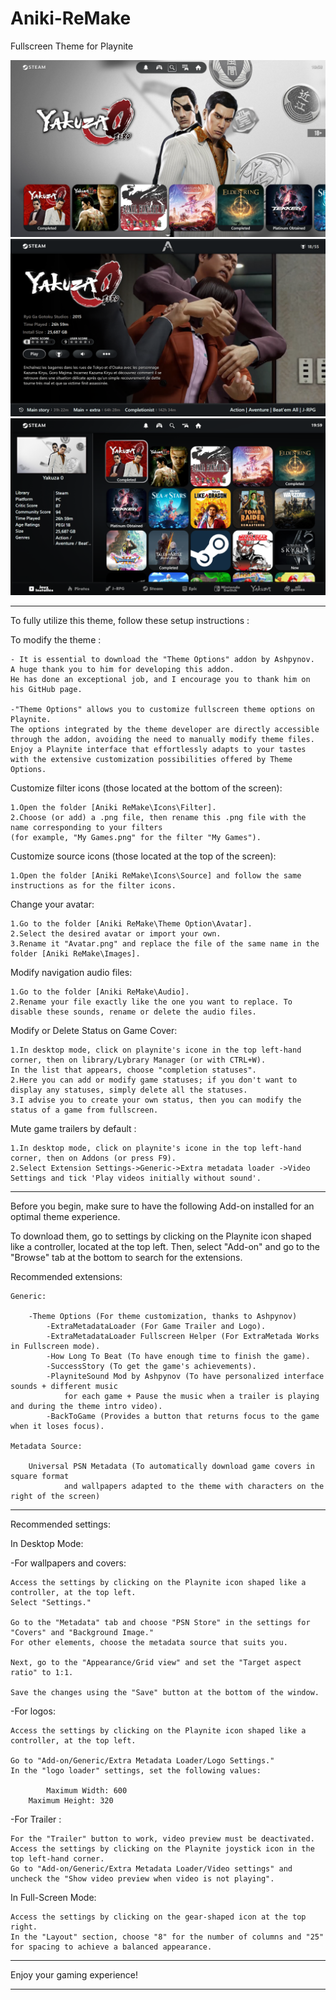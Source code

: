 # Aniki-ReMake
Fullscreen Theme for Playnite

![screenshot01](screenshot01.png)
![screenshot02](screenshot02.png)
![screenshot03](screenshot03.png)
__________________________________________________________________________

To fully utilize this theme, follow these setup instructions :

To modify the theme :

	- It is essential to download the "Theme Options" addon by Ashpynov.
 	A huge thank you to him for developing this addon.
  	He has done an exceptional job, and I encourage you to thank him on his GitHub page.
   
	-"Theme Options" allows you to customize fullscreen theme options on Playnite.
 	The options integrated by the theme developer are directly accessible through the addon, avoiding the need to manually modify theme files.
  	Enjoy a Playnite interface that effortlessly adapts to your tastes with the extensive customization possibilities offered by Theme Options.
 
Customize filter icons (those located at the bottom of the screen):

    1.Open the folder [Aniki ReMake\Icons\Filter].
    2.Choose (or add) a .png file, then rename this .png file with the name corresponding to your filters
    (for example, "My Games.png" for the filter "My Games").

Customize source icons (those located at the top of the screen):

    1.Open the folder [Aniki ReMake\Icons\Source] and follow the same instructions as for the filter icons.

Change your avatar:

    1.Go to the folder [Aniki ReMake\Theme Option\Avatar].
    2.Select the desired avatar or import your own.
    3.Rename it "Avatar.png" and replace the file of the same name in the folder [Aniki ReMake\Images].

Modify navigation audio files:

    1.Go to the folder [Aniki ReMake\Audio].
    2.Rename your file exactly like the one you want to replace. To disable these sounds, rename or delete the audio files.

Modify or Delete Status on Game Cover:

	1.In desktop mode, click on playnite's icone in the top left-hand corner, then on library/Lybrary Manager (or with CTRL+W).
 	In the list that appears, choose "completion statuses". 
 	2.Here you can add or modify game statuses; if you don't want to display any statuses, simply delete all the statuses.
 	3.I advise you to create your own status, then you can modify the status of a game from fullscreen.
  
Mute game trailers by default :  

	1.In desktop mode, click on playnite's icone in the top left-hand corner, then on Addons (or press F9).
 	2.Select Extension Settings->Generic->Extra metadata loader ->Video Settings and tick 'Play videos initially without sound'.

___________________________________________________________________________

Before you begin, make sure to have the following Add-on installed for an optimal theme experience.

To download them, go to settings by clicking on the Playnite icon shaped like a controller, located at the top left. Then, select "Add-on" and go to the "Browse" tab at the bottom to search for the extensions.


Recommended extensions:

	Generic:
 
		-Theme Options (For theme customization, thanks to Ashpynov)
    		-ExtraMetadataLoader (For Game Trailer and Logo).
    		-ExtraMetadataLoader Fullscreen Helper (For ExtraMetada Works in Fullscreen mode).
    		-How Long To Beat (To have enough time to finish the game).
    		-SuccessStory (To get the game's achievements).
    		-PlayniteSound Mod by Ashpynov (To have personalized interface sounds + different music
      			for each game + Pause the music when a trailer is playing and during the theme intro video).
      		-BackToGame (Provides a button that returns focus to the game when it loses focus).

	Metadata Source:

   		Universal PSN Metadata (To automatically download game covers in square format 
     			and wallpapers adapted to the theme with characters on the right of the screen)

___________________________________________________________________________

Recommended settings:

In Desktop Mode:

-For wallpapers and covers:

	Access the settings by clicking on the Playnite icon shaped like a controller, at the top left.
	Select "Settings."

	Go to the "Metadata" tab and choose "PSN Store" in the settings for "Covers" and "Background Image."
 	For other elements, choose the metadata source that suits you.

	Next, go to the "Appearance/Grid view" and set the "Target aspect ratio" to 1:1.

	Save the changes using the "Save" button at the bottom of the window.

-For logos:

	Access the settings by clicking on the Playnite icon shaped like a controller, at the top left.

	Go to "Add-on/Generic/Extra Metadata Loader/Logo Settings."
	In the "logo loader" settings, set the following values:

    		Maximum Width: 600
   		Maximum Height: 320

-For Trailer :

	For the "Trailer" button to work, video preview must be deactivated.
	Access the settings by clicking on the Playnite joystick icon in the top left-hand corner.
	Go to "Add-on/Generic/Extra Metadata Loader/Video settings" and uncheck the "Show video preview when video is not playing".

In Full-Screen Mode:

	Access the settings by clicking on the gear-shaped icon at the top right.
	In the "Layout" section, choose "8" for the number of columns and "25" for spacing to achieve a balanced appearance.
___________________________________________________________________________
Enjoy your gaming experience!
___________________________________________________________________________

